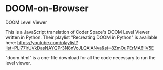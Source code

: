 # DOOM-on-Browser
DOOM Level Viewer

This is a JavaScript translation of Coder Space's DOOM Level Viewer written in Python.
Their playlist "Recreating DOOM in Python" is available here: https://youtube.com/playlist?list=PLi77irUVkDasNAYQPr3N8nVcJLQAlANva&si=8ZmOuPErMA6IlV5E

"doom.html" is a one-file download for all the code necessary to run the level viewer.
